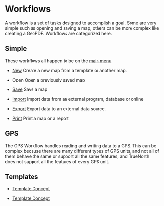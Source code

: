 <!--
<title>Workflows</title>
<text>Root of Workflow Documentation</text>
<tags>workflow</tags>
-->
Workflows
=========

A workflow is a set of tasks designed  to accomplish a goal. Some are very simple such as opening and saving a map, others can be more complex like creating a GeoPDF. Workflows are categorized here.

Simple
------
These workflows all happen to be on the [main menu](Concepts/Menu.md)

* [New](Workflows/CreateMap.md)
	Create a new map from a template or another map.

* [Open](Workflows/OpenMap.md)
	Open a previously saved map

* [Save](Workflows/SaveMap.md)
	Save a map

* [Import](Workflows/ImportFile.md)
	Import data from an external program, database or online

* [Export](Workflows/ExportFile.md)
	Export data to an external data source.

* [Print](Workflows/ImportMap.md)
	Print a map or a report

GPS
---
The GPS Workflow handles reading and writing data to a GPS. This can be complex because there are many different types of GPS units, and not all of them behave the same or support all the same features, and TrueNorth does not support all the features of every GPS unit.

Templates
---------
* [Template Concept](Concepts/Templates)

* [Template Concept](Workflows/CreateTemplate)
